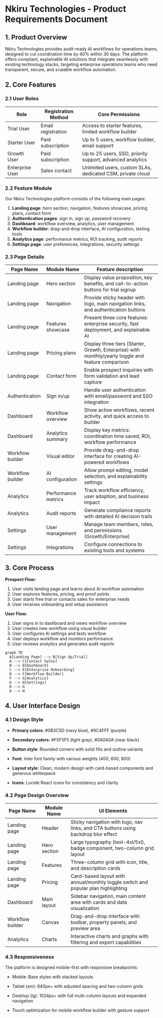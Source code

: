 # Nkiru Technologies - Product Requirements Document

## 1. Product Overview

Nkiru Technologies provides audit-ready AI workflows for operations teams, designed to cut coordination time by 40% within 30 days. The platform offers compliant, explainable AI solutions that integrate seamlessly with existing technology stacks, targeting enterprise operations teams who need transparent, secure, and scalable workflow automation.

## 2. Core Features

### 2.1 User Roles

| Role            | Registration Method | Core Permissions                                           |
| --------------- | ------------------- | ---------------------------------------------------------- |
| Trial User      | Email registration  | Access to starter features, limited workflow builder       |
| Starter User    | Paid subscription   | Up to 5 users, workflow builder, email support             |
| Growth User     | Paid subscription   | Up to 25 users, SSO, priority support, advanced analytics  |
| Enterprise User | Sales contact       | Unlimited users, custom SLAs, dedicated CSM, private cloud |

### 2.2 Feature Module

Our Nkiru Technologies platform consists of the following main pages:

1. **Landing page**: hero section, navigation, features showcase, pricing plans, contact form
2. **Authentication pages**: sign in, sign up, password recovery
3. **Dashboard**: workflow overview, analytics, user management
4. **Workflow builder**: drag-and-drop interface, AI configuration, testing tools
5. **Analytics page**: performance metrics, ROI tracking, audit reports
6. **Settings page**: user preferences, integrations, security settings

### 2.3 Page Details

| Page Name        | Module Name         | Feature description                                                                                 |
| ---------------- | ------------------- | --------------------------------------------------------------------------------------------------- |
| Landing page     | Hero section        | Display value proposition, key benefits, and call-to-action buttons for trial signup                |
| Landing page     | Navigation          | Provide sticky header with logo, main navigation links, and authentication buttons                  |
| Landing page     | Features showcase   | Present three core features: enterprise security, fast deployment, and explainable AI               |
| Landing page     | Pricing plans       | Display three tiers (Starter, Growth, Enterprise) with monthly/yearly toggle and feature comparison |
| Landing page     | Contact form        | Enable prospect inquiries with form validation and lead capture                                     |
| Authentication   | Sign in/up          | Handle user authentication with email/password and SSO integration                                  |
| Dashboard        | Workflow overview   | Show active workflows, recent activity, and quick access to builder                                 |
| Dashboard        | Analytics summary   | Display key metrics: coordination time saved, ROI, workflow performance                             |
| Workflow builder | Visual editor       | Provide drag-and-drop interface for creating AI-powered workflows                                   |
| Workflow builder | AI configuration    | Allow prompt editing, model selection, and explainability settings                                  |
| Analytics        | Performance metrics | Track workflow efficiency, user adoption, and business impact                                       |
| Analytics        | Audit reports       | Generate compliance reports with detailed AI decision trails                                        |
| Settings         | User management     | Manage team members, roles, and permissions (Growth/Enterprise)                                     |
| Settings         | Integrations        | Configure connections to existing tools and systems                                                 |

## 3. Core Process

**Prospect Flow:**

1. User visits landing page and learns about AI workflow automation
2. User explores features, pricing, and proof points
3. User starts free trial or contacts sales for enterprise needs
4. User receives onboarding and setup assistance

**User Flow:**

1. User signs in to dashboard and views workflow overview
2. User creates new workflow using visual builder
3. User configures AI settings and tests workflow
4. User deploys workflow and monitors performance
5. User reviews analytics and generates audit reports

```mermaid
graph TD
  A[Landing Page] --> B[Sign Up/Trial]
  A --> C[Contact Sales]
  B --> D[Dashboard]
  C --> E[Enterprise Onboarding]
  D --> F[Workflow Builder]
  F --> G[Analytics]
  G --> H[Settings]
  D --> G
  D --> H
```

## 4. User Interface Design

### 4.1 Design Style

* **Primary colors**: #0B3C5D (navy blue), #9C4FFF (purple)

* **Secondary colors**: #F5F5F5 (light gray), #0A0A0A (near black)

* **Button style**: Rounded corners with solid fills and outline variants

* **Font**: Inter font family with various weights (400, 600, 800)

* **Layout style**: Clean, modern design with card-based components and generous whitespace

* **Icons**: Lucide React icons for consistency and clarity

### 4.2 Page Design Overview

| Page Name        | Module Name  | UI Elements                                                                        |
| ---------------- | ------------ | ---------------------------------------------------------------------------------- |
| Landing page     | Header       | Sticky navigation with logo, nav links, and CTA buttons using backdrop blur effect |
| Landing page     | Hero section | Large typography (text-4xl/5xl), badge component, two-column grid layout           |
| Landing page     | Features     | Three-column grid with icon, title, and description cards                          |
| Landing page     | Pricing      | Card-based layout with annual/monthly toggle switch and popular plan highlighting  |
| Dashboard        | Main layout  | Sidebar navigation, main content area with cards and data visualization            |
| Workflow builder | Canvas       | Drag-and-drop interface with toolbar, property panels, and preview area            |
| Analytics        | Charts       | Interactive charts and graphs with filtering and export capabilities               |

### 4.3 Responsiveness

The platform is designed mobile-first with responsive breakpoints:

* Mobile: Base styles with stacked layouts

* Tablet (sm): 640px+ with adjusted spacing and two-column grids

* Desktop (lg): 1024px+ with full multi-column layouts and expanded navigation

* Touch optimization for mobile workflow builder with gesture support

